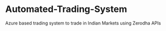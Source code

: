 # Automated-Trading-System
Azure based trading system to trade in Indian Markets using Zerodha APIs
